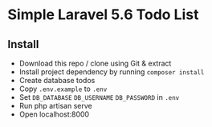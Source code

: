 # Simple Laravel 5.6 Todo List

## Install
- Download this repo / clone using Git & extract 
- Install project dependency by running `composer install`
- Create database todos
- Copy `.env.example` to `.env`
- Set `DB_DATABASE` `DB_USERNAME` `DB_PASSWORD` in `.env`
- Run php artisan serve
- Open localhost:8000
